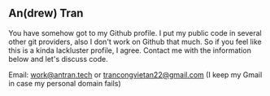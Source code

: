 ## An(drew) Tran

You have somehow got to my Github profile. I put my public code in several other git providers, also I don't work on Github that much. So if you feel like this is a kinda lackluster profile, I agree.
Contact me with the information below and let's discuss code.

Email: work@antran.tech or trancongvietan22@gmail.com (I keep my Gmail in case my personal domain fails)
